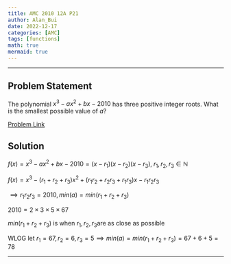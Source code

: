 ```yaml
---
title: AMC 2010 12A P21
author: Alan_Bui
date: 2022-12-17
categories: [AMC]
tags: [functions]
math: true
mermaid: true
---
```


---
## Problem Statement
The polynomial $x^3-ax^2+bx-2010$ has three positive integer roots. What is the smallest possible value of $a$?

[Problem Link](https://artofproblemsolving.com/wiki/index.php/2010_AMC_10A_Problems/Problem_21)

## Solution

$f(x) = x^3-ax^2+bx-2010 = (x - r_1)(x - r_2)(x - r_3), \; r_1, r_2, r_3 \in \mathbb{N}$

$f(x) = x^3 - (r_1 + r_2 + r_3)x^2 + (r_1r_2 + r_2r_3 + r_1r_3)x - r_1r_2r_3$

$\implies r_1r_2r_3 = 2010, min(a) = min(r_1 + r_2 + r_3)$

$2010 = 2 \times 3 \times 5 \times 67$

$min(r_1 + r_2 + r_3) \text{ is when } r_1, r_2, r_3 \text {are as close as possible}$

$\text{WLOG let } r_1 = 67, r_2 = 6, r_3 = 5 \implies min(a) = min(r_1 + r_2 + r_3) = 67 + 6 + 5 = 78$

---